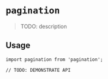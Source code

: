 # `pagination`

> TODO: description

## Usage

```
import pagination from 'pagination';

// TODO: DEMONSTRATE API
```
